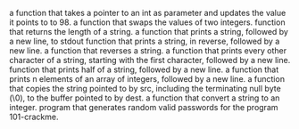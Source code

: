 a function that takes a pointer to an int as parameter and updates the value it points to to 98.
a function that swaps the values of two integers.
 function that returns the length of a string.
 a function that prints a string, followed by a new line, to stdout
 function that prints a string, in reverse, followed by a new line.
  a function that reverses a string.
  a function that prints every other character of a string, starting with the first character, followed by a new line.
   function that prints half of a string, followed by a new line.
    a function that prints n elements of an array of integers, followed by a new line.
    a function that copies the string pointed to by src, including the terminating null byte (\0), to the buffer pointed to by dest.
    a function that convert a string to an integer.
     program that generates random valid passwords for the program 101-crackme.

